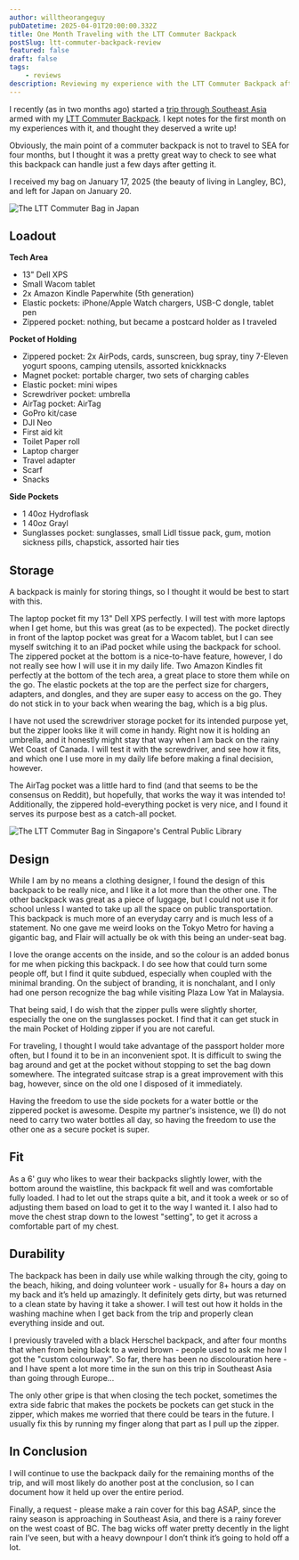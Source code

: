 ```yaml
---
author: willtheorangeguy
pubDatetime: 2025-04-01T20:00:00.332Z
title: One Month Traveling with the LTT Commuter Backpack
postSlug: ltt-commuter-backpack-review
featured: false
draft: false
tags:
    - reviews
description: Reviewing my experience with the LTT Commuter Backpack after traveling in Southeast Asia for one month.
---
```


I recently (as in two months ago) started a [trip through Southeast Asia](daniela-and-will-travel.github.io) armed with my [LTT Commuter Backpack](https://global.lttstore.com/products/commuter-backpack). I kept notes for the first month on my experiences with it, and thought they deserved a write up!

Obviously, the main point of a commuter backpack is not to travel to SEA for four months, but I thought it was a pretty great way to check to see what this backpack can handle just a few days after getting it.

I received my bag on January 17, 2025 (the beauty of living in Langley, BC), and left for Japan on January 20.

![The LTT Commuter Bag in Japan](/assets/imgs/blog/lttbagmain.JPG)

## Loadout

**Tech Area**

-   13" Dell XPS
-   Small Wacom tablet
-   2x Amazon Kindle Paperwhite (5th generation)
-   Elastic pockets: iPhone/Apple Watch chargers, USB-C dongle, tablet pen
-   Zippered pocket: nothing, but became a postcard holder as I traveled

**Pocket of Holding**

-   Zippered pocket: 2x AirPods, cards, sunscreen, bug spray, tiny 7-Eleven yogurt spoons, camping utensils, assorted knickknacks
-   Magnet pocket: portable charger, two sets of charging cables
-   Elastic pocket: mini wipes
-   Screwdriver pocket: umbrella
-   AirTag pocket: AirTag
-   GoPro kit/case
-   DJI Neo
-   First aid kit
-   Toilet Paper roll
-   Laptop charger
-   Travel adapter
-   Scarf
-   Snacks

**Side Pockets**

-   1 40oz Hydroflask
-   1 40oz Grayl
-   Sunglasses pocket: sunglasses, small Lidl tissue pack, gum, motion sickness pills, chapstick, assorted hair ties

## Storage

A backpack is mainly for storing things, so I thought it would be best to start with this.

The laptop pocket fit my 13" Dell XPS perfectly. I will test with more laptops when I get home, but this was great (as to be expected).
The pocket directly in front of the laptop pocket was great for a Wacom tablet, but I can see myself switching it to an iPad pocket while using the backpack for school.
The zippered pocket at the bottom is a nice-to-have feature, however, I do not really see how I will use it in my daily life.
Two Amazon Kindles fit perfectly at the bottom of the tech area, a great place to store them while on the go.
The elastic pockets at the top are the perfect size for chargers, adapters, and dongles, and they are super easy to access on the go. They do not stick in to your back when wearing the bag, which is a big plus.

I have not used the screwdriver storage pocket for its intended purpose yet, but the zipper looks like it will come in handy. Right now it is holding an umbrella, and it honestly might stay that way when I am back on the rainy Wet Coast of Canada. I will test it with the screwdriver, and see how it fits, and which one I use more in my daily life before making a final decision, however.

The AirTag pocket was a little hard to find (and that seems to be the consensus on Reddit), but hopefully, that works the way it was intended to! Additionally, the zippered hold-everything pocket is very nice, and I found it serves its purpose best as a catch-all pocket.

![The LTT Commuter Bag in Singapore's Central Public Library](/assets/imgs/blog/lttbagdesign.jpg)

## Design

While I am by no means a clothing designer, I found the design of this backpack to be really nice, and I like it a lot more than the other one. The other backpack was great as a piece of luggage, but I could not use it for school unless I wanted to take up all the space on public transportation. This backpack is much more of an everyday carry and is much less of a statement. No one gave me weird looks on the Tokyo Metro for having a gigantic bag, and Flair will actually be ok with this being an under-seat bag.

I love the orange accents on the inside, and so the colour is an added bonus for me when picking this backpack. I do see how that could turn some people off, but I find it quite subdued, especially when coupled with the minimal branding. On the subject of branding, it is nonchalant, and I only had one person recognize the bag while visiting Plaza Low Yat in Malaysia.

That being said, I do wish that the zipper pulls were slightly shorter, especially the one on the sunglasses pocket. I find that it can get stuck in the main Pocket of Holding zipper if you are not careful.

For traveling, I thought I would take advantage of the passport holder more often, but I found it to be in an inconvenient spot. It is difficult to swing the bag around and get at the pocket without stopping to set the bag down somewhere. The integrated suitcase strap is a great improvement with this bag, however, since on the old one I disposed of it immediately.

Having the freedom to use the side pockets for a water bottle or the zippered pocket is awesome. Despite my partner's insistence, we (I) do not need to carry two water bottles all day, so having the freedom to use the other one as a secure pocket is super.

## Fit

As a 6' guy who likes to wear their backpacks slightly lower, with the bottom around the waistline, this backpack fit well and was comfortable fully loaded. I had to let out the straps quite a bit, and it took a week or so of adjusting them based on load to get it to the way I wanted it. I also had to move the chest strap down to the lowest "setting", to get it across a comfortable part of my chest.

## Durability

The backpack has been in daily use while walking through the city, going to the beach, hiking, and doing volunteer work - usually for 8+ hours a day on my back and it’s held up amazingly. It definitely gets dirty, but was returned to a clean state by having it take a shower. I will test out how it holds in the washing machine when I get back from the trip and properly clean everything inside and out.

I previously traveled with a black Herschel backpack, and after four months that when from being black to a weird brown - people used to ask me how I got the "custom colourway". So far, there has been no discolouration here - and I have spent a lot more time in the sun on this trip in Southeast Asia than going through Europe…

The only other gripe is that when closing the tech pocket, sometimes the extra side fabric that makes the pockets be pockets can get stuck in the zipper, which makes me worried that there could be tears in the future. I usually fix this by running my finger along that part as I pull up the zipper.

## In Conclusion

I will continue to use the backpack daily for the remaining months of the trip, and will most likely do another post at the conclusion, so I can document how it held up over the entire period.

Finally, a request - please make a rain cover for this bag ASAP, since the rainy season is approaching in Southeast Asia, and there is a rainy forever on the west coast of BC. The bag wicks off water pretty decently in the light rain I’ve seen, but with a heavy downpour I don’t think it’s going to hold off a lot.
